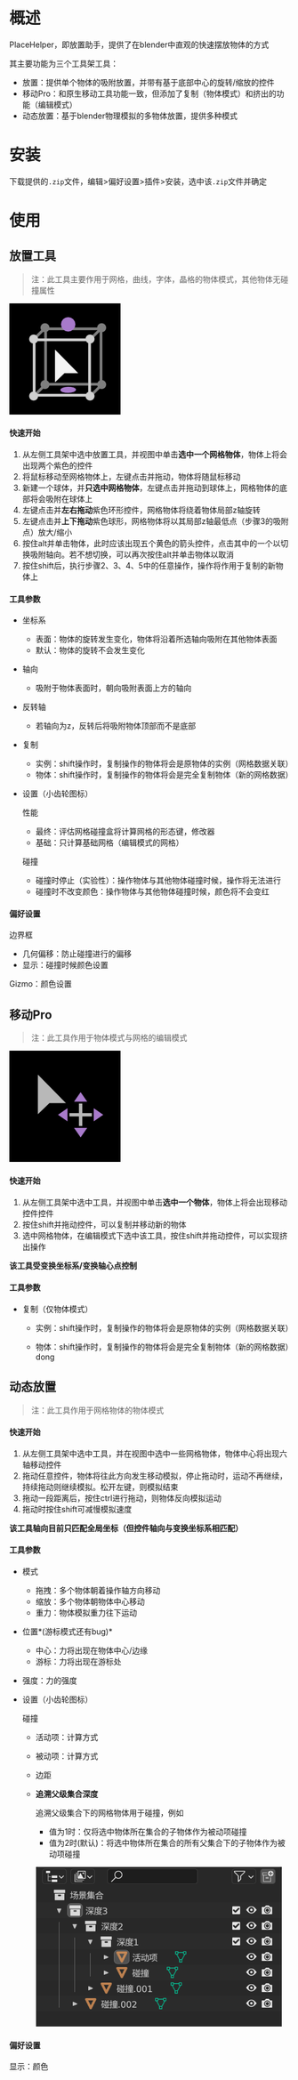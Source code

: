 # 概述

PlaceHelper，即放置助手，提供了在blender中直观的快速摆放物体的方式

其主要功能为三个工具架工具：

+ 放置：提供单个物体的吸附放置，并带有基于底部中心的旋转/缩放的控件
+ 移动Pro：和原生移动工具功能一致，但添加了复制（物体模式）和挤出的功能（编辑模式）
+ 动态放置：基于blender物理模拟的多物体放置，提供多种模式

# 安装

下载提供的`.zip`文件，编辑>偏好设置>插件>安装，选中该`.zip`文件并确定

# 使用

## 放置工具

> 注：此工具主要作用于网格，曲线，字体，晶格的物体模式，其他物体无碰撞属性

<img src="./docs/img_place.png" alt="img" style="zoom:50%;" />

#### 快速开始

1. 从左侧工具架中选中放置工具，并视图中单击**选中一个网格物体**，物体上将会出现两个紫色的控件
2. 将鼠标移动至网格物体上，左键点击并拖动，物体将随鼠标移动
3. 新建一个球体，并**只选中网格物体**，左键点击并拖动到球体上，网格物体的底部将会吸附在球体上
4. 左键点击并**左右拖动**紫色环形控件，网格物体将绕着物体局部z轴旋转
5. 左键点击并**上下拖动**紫色球形，网格物体将以其局部z轴最低点（步骤3的吸附点）放大/缩小
6. 按住alt并单击物体，此时应该出现五个黄色的箭头控件，点击其中的一个以切换吸附轴向。若不想切换，可以再次按住alt并单击物体以取消
7. 按住shift后，执行步骤2、3、4、5中的任意操作，操作将作用于复制的新物体上

#### 工具参数

+ 坐标系

  + 表面：物体的旋转发生变化，物体将沿着所选轴向吸附在其他物体表面
  + 默认：物体的旋转不会发生变化

+ 轴向

  + 吸附于物体表面时，朝向吸附表面上方的轴向

+ 反转轴

  + 若轴向为z，反转后将吸附物体顶部而不是底部

+ 复制

  + 实例：shift操作时，复制操作的物体将会是原物体的实例（网格数据关联）
  + 物体：shift操作时，复制操作的物体将会是完全复制物体（新的网格数据）

+ 设置（小齿轮图标）

  性能

  + 最终：评估网格碰撞盒将计算网格的形态键，修改器
  + 基础：只计算基础网格（编辑模式的网格）

  碰撞

  + 碰撞时停止（实验性）：操作物体与其他物体碰撞时候，操作将无法进行
  + 碰撞时不改变颜色：操作物体与其他物体碰撞时候，颜色将不会变红

#### 偏好设置

边界框

+ 几何偏移：防止碰撞进行的偏移
+ 显示：碰撞时候颜色设置

Gizmo：颜色设置

## 移动Pro

> 注：此工具作用于物体模式与网格的编辑模式

<img src="./docs/img_trans.png" alt="img" style="zoom:50%;" />

#### 快速开始

1. 从左侧工具架中选中工具，并视图中单击**选中一个物体**，物体上将会出现移动控件控件
1. 按住shift并拖动控件，可以复制并移动新的物体
1. 选中网格物体，在编辑模式下选中该工具，按住shift并拖动控件，可以实现挤出操作

**该工具受变换坐标系/变换轴心点控制**

#### 工具参数

+ 复制（仅物体模式）

  + 实例：shift操作时，复制操作的物体将会是原物体的实例（网格数据关联）

  + 物体：shift操作时，复制操作的物体将会是完全复制物体（新的网格数据）dong



## 动态放置

> 注：此工具作用于网格物体的物体模式

#### 快速开始

1. 从左侧工具架中选中工具，并在视图中选中一些网格物体，物体中心将出现六轴移动控件
2. 拖动任意控件，物体将往此方向发生移动模拟，停止拖动时，运动不再继续，持续拖动则继续模拟。松开左键，则模拟结束
3. 拖动一段距离后，按住ctrl进行拖动，则物体反向模拟运动
4. 拖动时按住shift可减慢模拟速度

**该工具轴向目前只匹配全局坐标（但控件轴向与变换坐标系相匹配）**

#### 工具参数

+ 模式
  + 拖拽：多个物体朝着操作轴方向移动
  + 缩放：多个物体朝物体中心移动
  + 重力：物体模拟重力往下运动
+ 位置*(游标模式还有bug)*
  + 中心：力将出现在物体中心/边缘
  + 游标：力将出现在游标处

+ 强度：力的强度

+ 设置（小齿轮图标）

  碰撞

  + 活动项：计算方式

  + 被动项：计算方式

  + 边距

  + **追溯父级集合深度**

    追溯父级集合下的网格物体用于碰撞，例如

    + 值为1时：仅将选中物体所在集合的子物体作为被动项碰撞
    + 值为2时(默认)：将选中物体所在集合的所有父集合下的子物体作为被动项碰撞

    ![](./docs/coll_tips.png)
    
#### 偏好设置

显示：颜色